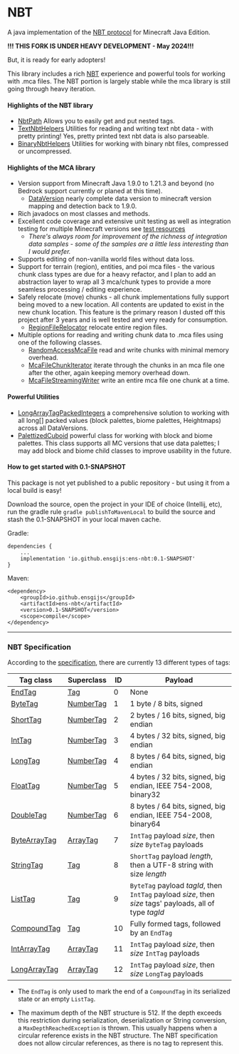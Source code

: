 # NBT
<!-- [![Build Status](https://travis-ci.org/Querz/NBT.svg?branch=master)](https://travis-ci.org/Querz/NBT) [![Coverage Status](https://img.shields.io/coveralls/github/Querz/NBT/master.svg)](https://coveralls.io/github/Querz/NBT?branch=master) [![Release](https://jitpack.io/v/Querz/NBT.svg)](https://jitpack.io/#Querz/NBT) -->
A java implementation of the [NBT protocol](https://minecraft.gamepedia.com/NBT_format) for Minecraft Java Edition.

**!!! THIS FORK IS UNDER HEAVY DEVELOPMENT - May 2024!!!**

But, it is ready for early adopters!

This library includes a rich [NBT](https://minecraft.gamepedia.com/NBT_format) experience and powerful tools
for working with .mca files. The NBT portion is largely stable while the mca library is still going through heavy
iteration.

#### Highlights of the NBT library
* [NbtPath](src/main/java/io/github/ensgijs/nbt/query/NbtPath.java) Allows you to easily get and put nested tags.
* [TextNbtHelpers](src/main/java/io/github/ensgijs/nbt/io/TextNbtHelpers.java) Utilities for reading and writing text nbt data - with pretty printing! Yes, pretty printed text nbt data is also parseable.
* [BinaryNbtHelpers](src/main/java/io/github/ensgijs/nbt/io/BinaryNbtHelpers.java) Utilities for working with binary nbt files, compressed or uncompressed.

#### Highlights of the MCA library
* Version support from Minecraft Java 1.9.0 to 1.21.3 and beyond (no Bedrock support currently or planed at this time).
  * [DataVersion](src/main/java/io/github/ensgijs/nbt/mca/DataVersion.java) nearly complete data version to minecraft version mapping and detection back to 1.9.0.
* Rich javadocs on most classes and methods.
* Excellent code coverage and extensive unit testing as well as integration testing for multiple Minecraft versions see [test resources](src/test/resources)
  * _There's always room for improvement of the richness of integration data samples - some of the samples are a little less interesting than I would prefer._
* Supports editing of non-vanilla world files without data loss.
* Support for terrain (region), entities, and poi mca files - the various chunk class types are due for a heavy refactor, and I plan to add an abstraction layer to wrap all 3 mca/chunk types to provide a more seamless processing / editing experience.
* Safely relocate (move) chunks - all chunk implementations fully support being moved to a new location. All contents are updated to exist in the new chunk location. This feature is the primary reason I dusted off this project after 3 years and is well tested and very ready for consumption.
  * [RegionFileRelocator](src/main/java/io/github/ensgijs/nbt/mca/io/RegionFileRelocator.java) relocate entire region files.
* Multiple options for reading and writing chunk data to .mca files using one of the following classes.
  * [RandomAccessMcaFile](src/main/java/io/github/ensgijs/nbt/mca/io/RandomAccessMcaFile.java) read and write chunks with minimal memory overhead.
  * [McaFileChunkIterator](src/main/java/io/github/ensgijs/nbt/mca/io/McaFileChunkIterator.java) iterate through the chunks in an mca file one after the other, again keeping memory overhead down.
  * [McaFileStreamingWriter](src/main/java/io/github/ensgijs/nbt/mca/io/McaFileStreamingWriter.java) write an entire mca file one chunk at a time.

#### Powerful Utilities
* [LongArrayTagPackedIntegers](src/main/java/io/github/ensgijs/nbt/mca/util/LongArrayTagPackedIntegers.java) a comprehensive solution to working with all long[] packed values (block palettes, biome palettes, Heightmaps) across all DataVersions.
* [PalettizedCuboid](src/main/java/io/github/ensgijs/nbt/mca/util/PalettizedCuboid.java) powerful class for working with block and biome palettes. This class supports all MC versions that use data palettes; I may add block and biome child classes to improve usability in the future.

#### How to get started with 0.1-SNAPSHOT
This package is not yet published to a public repository - but using it from a local build is easy!

Download the source, open the project in your IDE of choice (Intellij, etc), run the gradle rule
`gradle publishToMavenLocal` to build the source and stash the 0.1-SNAPSHOT in your local maven cache.

Gradle:
```
dependencies {
	...
	implementation 'io.github.ensgijs:ens-nbt:0.1-SNAPSHOT'
}
```

Maven:
```
<dependency>
    <groupId>io.github.ensgijs</groupId>
    <artifactId>ens-nbt</artifactId>
    <version>0.1-SNAPSHOT</version>
    <scope>compile</scope>
</dependency>
```


---
### NBT Specification
According to the [specification](https://minecraft.gamepedia.com/NBT_format), there are currently 13 different types of tags:

| Tag class    | Superclass | ID | Payload |
| ---------    | ---------- | -- | ----------- |
| [EndTag](src/main/java/io/github/ensgijs/nbt/tag/EndTag.java)             | [Tag](src/main/java/io/github/ensgijs/nbt/tag/Tag.java)               | 0  | None |
| [ByteTag](src/main/java/io/github/ensgijs/nbt/tag/ByteTag.java)           | [NumberTag](src/main/java/io/github/ensgijs/nbt/tag/NumberTag.java)   | 1  | 1 byte / 8 bits, signed |
| [ShortTag](src/main/java/io/github/ensgijs/nbt/tag/ShortTag.java)         | [NumberTag](src/main/java/io/github/ensgijs/nbt/tag/NumberTag.java)   | 2  | 2 bytes / 16 bits, signed, big endian |
| [IntTag](src/main/java/io/github/ensgijs/nbt/tag/IntTag.java)             | [NumberTag](src/main/java/io/github/ensgijs/nbt/tag/NumberTag.java)   | 3  | 4 bytes / 32 bits, signed, big endian |
| [LongTag](src/main/java/io/github/ensgijs/nbt/tag/LongTag.java)           | [NumberTag](src/main/java/io/github/ensgijs/nbt/tag/NumberTag.java)   | 4  | 8 bytes / 64 bits, signed, big endian |
| [FloatTag](src/main/java/io/github/ensgijs/nbt/tag/FloatTag.java)         | [NumberTag](src/main/java/io/github/ensgijs/nbt/tag/NumberTag.java)   | 5  | 4 bytes / 32 bits, signed, big endian, IEEE 754-2008, binary32 |
| [DoubleTag](src/main/java/io/github/ensgijs/nbt/tag/DoubleTag.java)       | [NumberTag](src/main/java/io/github/ensgijs/nbt/tag/NumberTag.java)   | 6  | 8 bytes / 64 bits, signed, big endian, IEEE 754-2008, binary64 |
| [ByteArrayTag](src/main/java/io/github/ensgijs/nbt/tag/ByteArrayTag.java) | [ArrayTag](src/main/java/io/github/ensgijs/nbt/tag/ArrayTag.java)     | 7  | `IntTag` payload *size*, then *size* `ByteTag` payloads |
| [StringTag](src/main/java/io/github/ensgijs/nbt/tag/StringTag.java)       | [Tag](src/main/java/io/github/ensgijs/nbt/tag/Tag.java)               | 8  | `ShortTag` payload *length*, then a UTF-8 string with size *length* |
| [ListTag](src/main/java/io/github/ensgijs/nbt/tag/ListTag.java)           | [Tag](src/main/java/io/github/ensgijs/nbt/tag/Tag.java)               | 9  | `ByteTag` payload *tagId*, then `IntTag` payload *size*, then *size* tags' payloads, all of type *tagId* |
| [CompoundTag](src/main/java/io/github/ensgijs/nbt/tag/CompoundTag.java)   | [Tag](src/main/java/io/github/ensgijs/nbt/tag/Tag.java)               | 10 | Fully formed tags, followed by an `EndTag` |
| [IntArrayTag](src/main/java/io/github/ensgijs/nbt/tag/IntArrayTag.java)   | [ArrayTag](src/main/java/io/github/ensgijs/nbt/tag/ArrayTag.java)     | 11 | `IntTag` payload *size*, then *size* `IntTag` payloads |
| [LongArrayTag](src/main/java/io/github/ensgijs/nbt/tag/LongArrayTag.java) | [ArrayTag](src/main/java/io/github/ensgijs/nbt/tag/ArrayTag.java)     | 12 | `IntTag` payload *size*, then *size* `LongTag` payloads |

* The `EndTag` is only used to mark the end of a `CompoundTag` in its serialized state or an empty `ListTag`.

* The maximum depth of the NBT structure is 512. If the depth exceeds this restriction during serialization, deserialization or String conversion, a `MaxDepthReachedException` is thrown. This usually happens when a circular reference exists in the NBT structure. The NBT specification does not allow circular references, as there is no tag to represent this.

<!--
### Add the library as a dependency using Gradle:
Add Jitpack to your `repositories`:
```
repositories {
	...
	maven { url 'https://jitpack.io/' }
}
```
And then add it as a dependency as usual:
```
dependencies {
	...
	implementation 'com.github.ens-gijs:NBT:1.0'
}
```

### Add the library as a dependency using Maven:
Add Jitpack:
```
<repositories>
	<repository>
		<id>jitpack.io</id>
		<url>https://jitpack.io</url>
	</repository>
</repositories>
```
Dependency:
```
<dependency>
	<groupId>com.github.ens-gijs</groupId>
	<artifactId>NBT</artifactId>
	<version>1.0</version>
</dependency>
```

---
### Example usage:
The following code snippet shows how to create a `CompoundTag`:
```java
CompoundTag ct = new CompoundTag();

ct.put("byte", new ByteTag((byte) 1));
ct.put("double", new DoubleTag(1.234));
ct.putString("string", "stringValue");
```
An example how to use a `ListTag`:
```java
ListTag<FloatTag> fl = new ListTag<>(FloatTag.class);

fl.add(new FloatTag(1.234f);
fl.addFloat(5.678f);
```

#### Nesting
All methods serializing instances or deserializing data track the nesting levels to prevent circular references or malicious data which could, when deserialized, result in thousands of instances causing a denial of service.

These methods have a parameter for the maximum nesting depth they are allowed to traverse. A value of `0` means that only the object itself, but no nested object may be processed.

If an instance is nested further than allowed, a [MaxDepthReachedException](src/main/java/io/github/ensgijs/io/MaxDepthReachedException.java) will be thrown. A negative maximum depth will cause an `IllegalArgumentException`.

Some methods do not provide a parameter to specify the maximum depth, but instead use `Tag.DEFAULT_MAX_DEPTH` (`512`) which is also the maximum used in Minecraft.

---
### Utility
There are several utility methods to make your life easier if you use this library.
#### NBTUtil
`NBTUtil.write()` lets you write a Tag into a gzip compressed or uncompressed file in one line (not counting exception handling). Files are gzip compressed by default.

Example usage:
```java
NBTUtil.write(namedTag, "filename.dat");
```
`NBTUtil.read()` reads any file containing NBT data. No worry about compression, it will automatically uncompress gzip compressed files.

Example usage:
```java
NamedTag namedTag = NBTUtil.read("filename.dat");
```
#### Playing Minecraft?
Each tag can be converted into an NBT String (SNBT) used in Minecraft commands.

Example usage:
```java
CompoundTag c = new CompoundTag();
c.putByte("blah", (byte) 5);
c.putString("foo", "bär");
ListTag<StringTag> s = new ListTag<>(StringTag.class);
s.addString("test");
s.add(new StringTag("text"));
c.add("list", s);
System.out.println(SNBTUtil.toSNBT(c)); // {blah:5b,foo:"bär",list:[test,text]}

```
There is also a tool to read, change and write MCA files.

Here are some examples:
```java
// This changes the InhabitedTime field of the chunk at x=68, z=81 to 0
MCAFile mcaFile = MCAUtil.readMCAFile("r.2.2.mca");
Chunk chunk = mcaFile.getChunk(68, 81);
chunk.setInhabitedTime(0);
MCAUtil.writeMCAFile("r.2.2.mca", mcaFile);
```
There is also an optimized api to retrieve and set block information (BlockStates) in MCA files.

Example:
```java
// Retrieves block information from the MCA file
CompoundTag blockState = mcaFile.getBlockStateAt(1090, 25, 1301);

// Retrieves block information from a single chunk
CompoundTag blockState = chunk.getBlockStateAt(2, 25, 5);

// Set block information
CompoundTag stone = new CompoundTag();
stone.putString("Name", "minecraft:stone");
mcaFile.setBlockStateAt(1090, 25, 1301, stone, false);
```
To ensure good performance even when setting a lot of blocks and / or editing sections with a huge palette of block states, the size of the BlockStates array is only updated when the size of the palette requires it. This means there might be blocks in the palette that are not actually used in the BlockStates array.
You can trigger a cleanup process by calling one of the following three methods, depending on the desired depth:
```java
mcaFile.cleanupPalettesAndBlockStates();
chunk.cleanupPalettesAndBlockStates();
section.cleanupPaletteAndBlockStates();
```
-->